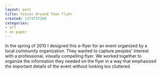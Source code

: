 ```yaml
---
layout: post
title: Voices Around Town flyer
created: 1274737308
categories:
- art
- on paper
---
```

In the spring of 2010 I designed this e-flyer for an event organized by a local community organization. They wanted to capture peoples' interest with a professional, visually compelling flyer. We worked together to organize the information they needed on the flyer in a way that emphasized the important details of the event without looking too cluttered. 
